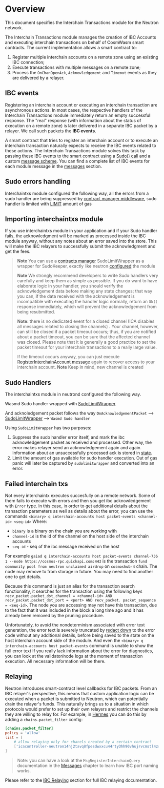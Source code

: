 # Overview

This document specifies the Interchain Transactions module for the Neutron network.

The Interchain Transactions module manages the creation of IBC Accounts and executing interchain transactions on behalf
of CosmWasm smart contracts. The current implementation allows a smart contract to:

1. Register multiple interchain accounts on a remote zone using an existing IBC connection;
2. Execute transactions with multiple messages on a remote zone;
3. Process the `OnChanOpenAck`, `Acknowledgement` and `Timeout` events as they are delivered by a relayer.

## IBC events

Registering an interchain account or executing an interchain transaction are asynchronous actions. In most cases, the
respective handlers of the Interchain Transactions module immediately return an empty successful response. The "real"
response (with information about the status of execution on a remote zone) is later delivered in a separate IBC packet
by a relayer. We call such packets the **IBC events**.

A smart contract that tries to register an interchain account or to execute an interchain transaction naturally expects
to receive the IBC events related to these actions. The Interchain Transactions module solves this task by passing these
IBC events to the smart contract using
a [Sudo() call](https://github.com/CosmWasm/wasmd/blob/288609255ad92dfe5c54eae572fe7d6010e712eb/x/wasm/keeper/keeper.go#L453)
and a custom [message scheme](https://github.com/neutron-org/neutron/blob/v2.0.0/x/contractmanager/types/sudo.go). You can find a
complete list of IBC events for each module message in the [messages](./messages) section.

## Sudo errors handling

Interchaintxs module configured the following way, all the errors from a sudo handler are being suppressed by [contract manager middleware](/neutron/modules/contract-manager/overview#sudolimitwrapper), sudo handler is limited with [LIMIT](/neutron/modules/contract-manager/overview#gas-limitation) amount of gas

## Importing interchaintxs module

If you use interchaintxs module in your application and if your Sudo handler fails, the acknowledgment will be marked as processed inside the IBC module anyway, without any notes about an error saved into the store. This will make the IBC relayers to successfully submit the acknowledgment and get the fees.

> **Note** You can use a [contracts manager](/neutron/modules/contract-manager/overview#concepts) SudoLimitWrapper as a wrapper for SudoKeeper,
> exactly like neutron [configured](#sudo-errors-handling) the module
>
> **Note** We strongly recommend developers to write Sudo handlers very carefully and keep them as simple as possible. If you do
> want to have elaborate logic in your handler, you should verify the acknowledgement data before making any state
> changes; that way you can, if the data received with the acknowledgement is incompatible with executing the handler
> logic normally, return an `Ok()` response immediately, which will prevent the acknowledgement from being resubmitted.
>
> **Note**: there is no dedicated event for a closed channel (ICA disables all messages related to closing the channels)
> . Your channel, however, can still be closed if a packet timeout occurs; thus, if you are notified about a packet
> timeout, you can be sure that the affected channel was closed. Please note that it is generally a good practice to set
> the packet timeout for your interchain transactions to a really large value.
>
> If the timeout occurs anyway, you can just
> execute [RegisterInterchainAccount message]( /neutron/modules/interchain-txs/messages#msgregisterinterchainaccount) again to
> recover access to your interchain account.
> **Note** Keep in mind, new channel is created
>

## Sudo Handlers

The interchaintxs module in neutrond configured the following way.

Wasmd Sudo handler wrapped with [SudoLimitWrapper](../contract-manager/overview.md#sudolimitwrapper)

And acknoledgement packet follows the way
`OnAcknowledgementPacket` --> [SudoLimitWrapper](../contract-manager/overview.md#sudolimitwrapper) --> `Wasmd Sudo handler`

Using `SudoLimitWrapper` has two purposes:

1. Suppress the sudo handler error itself, and mark the ibc acknowledgement packet as received and processed. Other way, the error makes relayer send an acknowledgement again and again. Information about an unsuccessfully processed ack is stored in [state](../contract-manager/state.md).
2. Limit the amount of gas available for sudo handler execution. Out of gas panic will later be captured by `sudolimitwrapper` and converted into an error.

## Failed interchain txs

Not every interchaintx executes succesfully on a remote network. Some of them fails to execute with errors and then you get ibc acknowledgement with `Error` type. In this case, in order to get additional details about the transaction parameters as well as details about the error, you can use the commands `<binary> q interchain-accounts host packet-events <channel-id> <seq-id>`
Where:

- `binary` is a binary on the chain you are working with
- `channel-id` is the id of the channel on the host side of the interchain accounts
- `seq-id` - seq of the ibc message received on the host

For example `gaiad q interchain-accounts host packet-events channel-736 1 --node https://cosmos-rpc.quickapi.com:443` is the transaction `fund community pool from neutron unclaimed airdrop` on `cosmoshub-4` chain. The node may remove tx from storage in future. You may need to find another one to get details.

Because this command is just an alias for the transaction search functionality, it searches for the transaction using the following keys `recv_packet.packet_dst_channel = <channel-id> AND recv_packet.packet_dst_port = <port> AND recv_packet. packet_sequence = <seq-id>`. The node you are accessing may not have this transaction, due to the fact that it was included in the block a long time ago and it has already been removed by the pruning procedure.

Unfortunately, to avoid the nondeterminism associated with error text generation, the error text is severely truncated by [redact down](https://github.com/cosmos/ibc-go/blob/v7.3.1/modules/apps/27-interchain-accounts/host/ibc_module.go#L115) to the error code without any additional details, before being saved to the state on the host interchain account side of the module.
And even the `<binary> q interchain-accounts host packet-events` command is unable to show the full error text
If you really lack information about the error for diagnostics, you can look at the validator/node logs at the moment of transaction execution. All necessary information will be there.

## Relaying

Neutron introduces smart-contract level callbacks for IBC packets. From an IBC relayer's perspective, this means that
custom application logic can be executed when a packet is submitted to Neutron, which can potentially drain the
relayer's funds. This naturally brings us to a situation in which protocols would prefer to set up their own relayers
and restrict the channels they are willing to relay for. For example,
in [Hermes](https://github.com/informalsystems/ibc-rs) you can do this by adding a `chains.packet_filter` config:

```toml
[chains.packet_filter]
policy = 'allow'
list = [
    # allow relaying only for chanels created by a certain contract  
    ['icacontroller-neutron14hj2tavq8fpesdwxxcu44rty3hh90vhujrvcmstl4zr3txmfvw9s5c2epq*', '*'],
]
```

> Note: you can have a look at the `MsgRegisterInterchainQuery` documentation in the [Messages](messages.md) chapter
> to learn how IBC port naming works.

Please refer to the [IBC Relaying](../../../relaying/ibc-relayer.md) section for full IBC relaying documentation.
